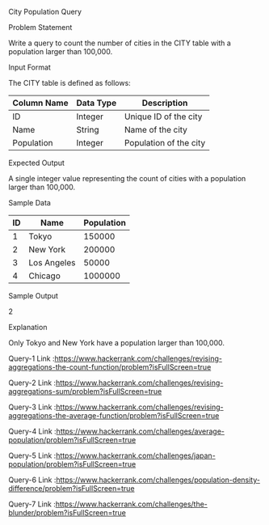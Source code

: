 City Population Query

Problem Statement

Write a query to count the number of cities in the CITY table with a population larger than 100,000.

Input Format

The CITY table is defined as follows:

| Column Name | Data Type | Description |
| --- | --- | --- |
| ID | Integer | Unique ID of the city |
| Name | String | Name of the city |
| Population | Integer | Population of the city |

Expected Output

A single integer value representing the count of cities with a population larger than 100,000.

Sample Data

| ID | Name | Population |
| --- | --- | --- |
| 1 | Tokyo | 150000 |
| 2 | New York | 200000 |
| 3 | Los Angeles | 50000 |
| 4 | Chicago | 1000000 |

Sample Output

2

Explanation

Only Tokyo and New York have a population larger than 100,000.

Query-1 Link :https://www.hackerrank.com/challenges/revising-aggregations-the-count-function/problem?isFullScreen=true

Query-2 Link :https://www.hackerrank.com/challenges/revising-aggregations-sum/problem?isFullScreen=true

Query-3 Link :https://www.hackerrank.com/challenges/revising-aggregations-the-average-function/problem?isFullScreen=true

Query-4 Link :https://www.hackerrank.com/challenges/average-population/problem?isFullScreen=true

Query-5 Link :https://www.hackerrank.com/challenges/japan-population/problem?isFullScreen=true

Query-6 Link :https://www.hackerrank.com/challenges/population-density-difference/problem?isFullScreen=true

Query-7 Link :https://www.hackerrank.com/challenges/the-blunder/problem?isFullScreen=true
